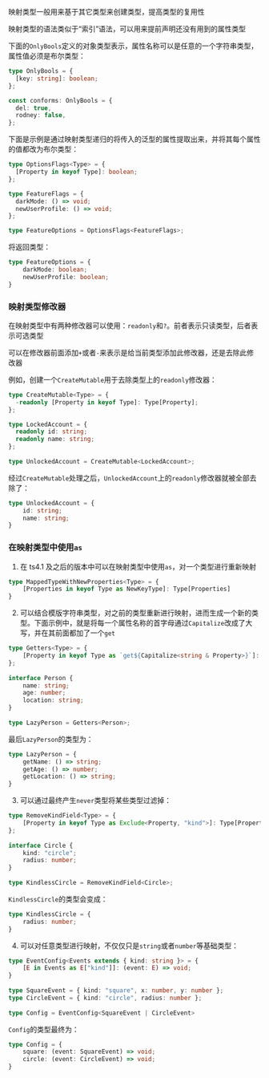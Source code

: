 映射类型一般用来基于其它类型来创建类型，提高类型的复用性

映射类型的语法类似于“索引”语法，可以用来提前声明还没有用到的属性类型

下面的`OnlyBools`定义的对象类型表示，属性名称可以是任意的一个字符串类型，属性值必须是布尔类型：

```ts
type OnlyBools = {
  [key: string]: boolean;
};

const conforms: OnlyBools = {
  del: true,
  rodney: false,
};
```

下面是示例是通过映射类型递归的将传入的泛型的属性提取出来，并将其每个属性的值都改为布尔类型：

```ts
type OptionsFlags<Type> = {
  [Property in keyof Type]: boolean;
};

type FeatureFlags = {
  darkMode: () => void;
  newUserProfile: () => void;
};

type FeatureOptions = OptionsFlags<FeatureFlags>;

```

将返回类型：

```ts
type FeatureOptions = {
    darkMode: boolean;
    newUserProfile: boolean;
}
```

### 映射类型修改器

在映射类型中有两种修改器可以使用：`readonly`和`?`。前者表示只读类型，后者表示可选类型

可以在修改器前面添加`+`或者`-`来表示是给当前类型添加此修改器，还是去除此修改器

例如，创建一个`CreateMutable`用于去除类型上的`readonly`修改器：

```ts
type CreateMutable<Type> = {
  -readonly [Property in keyof Type]: Type[Property];
};

type LockedAccount = {
  readonly id: string;
  readonly name: string;
};
 
type UnlockedAccount = CreateMutable<LockedAccount>;
```

经过`CreateMutable`处理之后，`UnlockedAccount`上的`readonly`修改器就被全部去除了：

```ts
type UnlockedAccount = {
    id: string;
    name: string;
}
```

### 在映射类型中使用`as`

1. 在 ts4.1 及之后的版本中可以在映射类型中使用`as`，对一个类型进行重新映射

```ts
type MappedTypeWithNewProperties<Type> = {
    [Properties in keyof Type as NewKeyType]: Type[Properties]
}
```

2. 可以结合模版字符串类型，对之前的类型重新进行映射，进而生成一个新的类型。下面示例中，就是将每一个属性名称的首字母通过`Capitalize`改成了大写，并在其前面都加了一个`get`

```ts
type Getters<Type> = {
    [Property in keyof Type as `get${Capitalize<string & Property>}`]: () => Type[Property]
};
 
interface Person {
    name: string;
    age: number;
    location: string;
}
 
type LazyPerson = Getters<Person>;
```

最后`LazyPerson`的类型为：

```ts
type LazyPerson = {
    getName: () => string;
    getAge: () => number;
    getLocation: () => string;
}
```

3. 可以通过最终产生`never`类型将某些类型过滤掉：

```ts
type RemoveKindField<Type> = {
    [Property in keyof Type as Exclude<Property, "kind">]: Type[Property]
};
 
interface Circle {
    kind: "circle";
    radius: number;
}
 
type KindlessCircle = RemoveKindField<Circle>;
```

`KindlessCircle`的类型会变成：

```ts
type KindlessCircle = {
    radius: number;
}
```

4. 可以对任意类型进行映射，不仅仅只是`string`或者`number`等基础类型：

```ts
type EventConfig<Events extends { kind: string }> = {
    [E in Events as E["kind"]]: (event: E) => void;
}
 
type SquareEvent = { kind: "square", x: number, y: number };
type CircleEvent = { kind: "circle", radius: number };
 
type Config = EventConfig<SquareEvent | CircleEvent>
```

`Config`的类型最终为：

```ts
type Config = {
    square: (event: SquareEvent) => void;
    circle: (event: CircleEvent) => void;
}
```